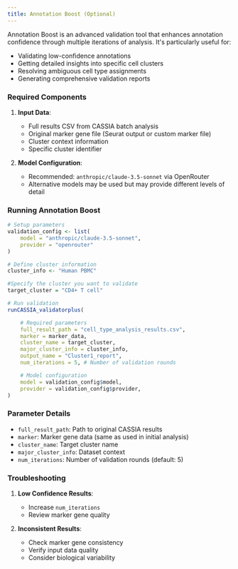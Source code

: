 ```yaml
---
title: Annotation Boost (Optional)
---
```



Annotation Boost is an advanced validation tool that enhances annotation confidence through multiple iterations of analysis. It's particularly useful for:
- Validating low-confidence annotations
- Getting detailed insights into specific cell clusters
- Resolving ambiguous cell type assignments
- Generating comprehensive validation reports

### Required Components

1. **Input Data**:
   - Full results CSV from CASSIA batch analysis
   - Original marker gene file (Seurat output or custom marker file)
   - Cluster context information
   - Specific cluster identifier

2. **Model Configuration**:
   - Recommended: `anthropic/claude-3.5-sonnet` via OpenRouter
   - Alternative models may be used but may provide different levels of detail

### Running Annotation Boost

```R
# Setup parameters
validation_config <- list(
    model = "anthropic/claude-3.5-sonnet",
    provider = "openrouter"
)

# Define cluster information
cluster_info <- "Human PBMC"

#Specify the cluster you want to validate
target_cluster = "CD4+ T cell"

# Run validation
runCASSIA_validatorplus(

    # Required parameters
    full_result_path = "cell_type_analysis_results.csv",
    marker = marker_data,
    cluster_name = target_cluster,
    major_cluster_info = cluster_info,
    output_name = "Cluster1_report",
    num_iterations = 5, # Number of validation rounds

    # Model configuration
    model = validation_config$model,
    provider = validation_config$provider,
)
```

### Parameter Details

   - `full_result_path`: Path to original CASSIA results
   - `marker`: Marker gene data (same as used in initial analysis)
   - `cluster_name`: Target cluster name
   - `major_cluster_info`: Dataset context
   - `num_iterations`: Number of validation rounds (default: 5)


### Troubleshooting

1. **Low Confidence Results**:
   - Increase `num_iterations`
   - Review marker gene quality

3. **Inconsistent Results**:
   - Check marker gene consistency
   - Verify input data quality
   - Consider biological variability
